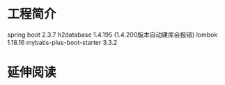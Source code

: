 # 工程简介
spring boot 2.3.7
h2database   1.4.195   (1.4.200版本自动建库会报错)
lombok  1.18.16
mybatis-plus-boot-starter 3.3.2



# 延伸阅读



